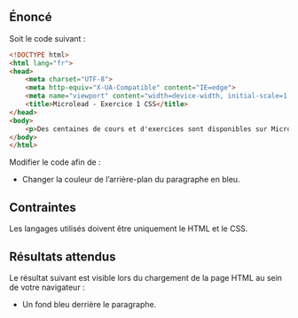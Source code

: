 ## Énoncé

Soit le code suivant : 

```html
<!DOCTYPE html>
<html lang="fr">
<head>
    <meta charset="UTF-8">
    <meta http-equiv="X-UA-Compatible" content="IE=edge">
    <meta name="viewport" content="width=device-width, initial-scale=1.0">
    <title>Microlead - Exercice 1 CSS</title>
</head>
<body>
    <p>Des centaines de cours et d'exercices sont disponibles sur Microlead !</p>
</body>
</html>
```

Modifier le code afin de :

- Changer la couleur de l’arrière-plan du paragraphe en bleu.

## Contraintes

Les langages utilisés doivent être uniquement le HTML et le CSS.

## Résultats attendus

Le résultat suivant est visible lors du chargement de la page HTML au sein de votre navigateur :

- Un fond bleu derrière le paragraphe.